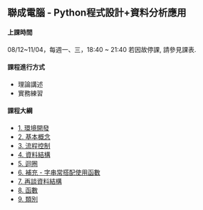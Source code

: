 ## 聯成電腦 - Python程式設計+資料分析應用

#### 上課時間

08/12~11/04，每週一、三，18:40 ~ 21:40
若因故停課, 請參見課表.

#### 課程進行方式

- 理論講述
- 實務練習

#### 課程大綱
- [1. 環境開發](http://mirdex.github.io/Python_20240812/1.%20environment.slides.html)
- [2. 基本概念](http://mirdex.github.io/Python_20240812/2.%20basic%20concept.slides.html)
- [3. 流程控制](http://mirdex.github.io/Python_20240812/3.%20流程控制_Q.slides.html)
- [4. 資料結構](http://mirdex.github.io/Python_20240812/4.%20資料結構_Q.slides.html)
- [5. 迴圈](http://mirdex.github.io/Python_20240812/5.%20迴圈_Q.slides.html)
- [6. 補充 - 字串常搭配使用函數](http://mirdex.github.io/Python_20240812/5-1.%20補充%20-%20字串常搭配使用函數_Q.slides.html)
- [7. 再談資料結構](http://mirdex.github.io/Python_20240812/6.%20再談資料結構_Q.slides.html)
- [8. 函數](http://mirdex.github.io/Python_20240812/7.%20函數_Q.slides.html)
- [9. 類別](http://mirdex.github.io/Python_20240812/8.%20類別_Q.slides.html)
